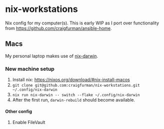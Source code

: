 # nix-workstations

Nix config for my computer(s). This is early WIP as I port over functionality
from <https://github.com/craigfurman/ansible-home>.

## Macs

My personal laptop makes use of
[nix-darwin](https://github.com/LnL7/nix-darwin).

### New machine setup

1. Install nix: <https://nixos.org/download/#nix-install-macos>
1. `git clone git@github.com:craigfurman/nix-workstations.git ~/.config/nix-darwin`
1. `nix run nix-darwin -- switch --flake ~/.config/nix-darwin`
1. After the first run, `darwin-rebuild` should become available.

#### Other config

1. Enable FileVault
